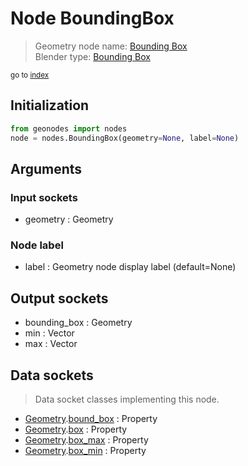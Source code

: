 
# Node BoundingBox

> Geometry node name: [Bounding Box](https://docs.blender.org/manual/en/latest/modeling/geometry_nodes/geometry/bounding_box.html)<br>
  Blender type: [Bounding Box](https://docs.blender.org/api/current/bpy.types.GeometryNodeBoundBox.html)
  
<sub>go to [index](/docs/index.md)</sub>

Initialization
--------------

```python
from geonodes import nodes
node = nodes.BoundingBox(geometry=None, label=None)
```



## Arguments


### Input sockets

- geometry : Geometry

### Node label

- label : Geometry node display label (default=None)

## Output sockets

- bounding_box : Geometry
- min : Vector
- max : Vector

## Data sockets

> Data socket classes implementing this node.
  
  
- [Geometry](/docs/sockets/Geometry.md).[bound_box](/docs/sockets/Geometry.md#bound_box) : Property
- [Geometry](/docs/sockets/Geometry.md).[box](/docs/sockets/Geometry.md#box) : Property
- [Geometry](/docs/sockets/Geometry.md).[box_max](/docs/sockets/Geometry.md#box_max) : Property
- [Geometry](/docs/sockets/Geometry.md).[box_min](/docs/sockets/Geometry.md#box_min) : Property
  
